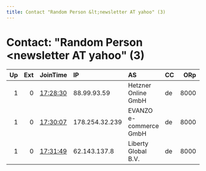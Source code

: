```yaml
---
title: Contact "Random Person &lt;newsletter AT yahoo" (3)
---
```


# Contact: "Random Person &lt;newsletter AT yahoo" (3)

|   Up |   Ext | JoinTime                                                                                            | IP             | AS                     | CC   |   ORp |   Dirp | OS    | Version   | Nickname   |   eFamMembers |
|-----:|------:|:----------------------------------------------------------------------------------------------------|:---------------|:-----------------------|:-----|------:|-------:|:------|:----------|:-----------|--------------:|
|    1 |     0 | [17:28:30](https://metrics.torproject.org/rs.html#details/BB9DD8CA8A010BFBFC9C94414730B1F43D0BC1AF) | 88.99.93.59    | Hetzner Online GmbH    | de   |  8000 |   8001 | Linux | 0.4.4.5   | Dummy3     |             3 |
|    1 |     0 | [17:30:07](https://metrics.torproject.org/rs.html#details/884116188FDEF1B0287FB93B025B7F4EDE26269D) | 178.254.32.239 | EVANZO e-commerce GmbH | de   |  8000 |   8001 | Linux | 0.3.5.12  | Dummy2     |             3 |
|    1 |     0 | [17:31:49](https://metrics.torproject.org/rs.html#details/B7883C5DBC01A60E4017B608B01DF5E1C9C16863) | 62.143.137.8   | Liberty Global B.V.    | de   |  8000 |   8001 | Linux | 0.4.4.5   | Dummy      |             3 |
